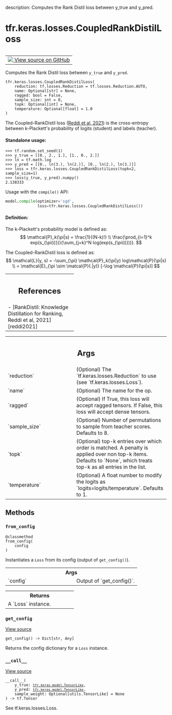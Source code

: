 description: Computes the Rank Distil loss between y_true and y_pred.

<div itemscope itemtype="http://developers.google.com/ReferenceObject">
<meta itemprop="name" content="tfr.keras.losses.CoupledRankDistilLoss" />
<meta itemprop="path" content="Stable" />
<meta itemprop="property" content="__call__"/>
<meta itemprop="property" content="__init__"/>
<meta itemprop="property" content="from_config"/>
<meta itemprop="property" content="get_config"/>
</div>

# tfr.keras.losses.CoupledRankDistilLoss

<!-- Insert buttons and diff -->

<table class="tfo-notebook-buttons tfo-api nocontent" align="left">
<td>
  <a target="_blank" href="https://github.com/tensorflow/ranking/tree/master/tensorflow_ranking/python/keras/losses.py#L1645-L1734">
    <img src="https://www.tensorflow.org/images/GitHub-Mark-32px.png" />
    View source on GitHub
  </a>
</td>
</table>

Computes the Rank Distil loss between `y_true` and `y_pred`.

<pre class="devsite-click-to-copy prettyprint lang-py tfo-signature-link">
<code>tfr.keras.losses.CoupledRankDistilLoss(
    reduction: tf.losses.Reduction = tf.losses.Reduction.AUTO,
    name: Optional[str] = None,
    ragged: bool = False,
    sample_size: int = 8,
    topk: Optional[int] = None,
    temperature: Optional[float] = 1.0
)
</code></pre>

<!-- Placeholder for "Used in" -->

The Coupled-RankDistil loss ([Reddi et al, 2021][reddi2021]) is the
cross-entropy between k-Plackett's probability of logits (student) and labels
(teacher).

#### Standalone usage:

```
>>> tf.random.set_seed(1)
>>> y_true = [[0., 2., 1.], [1., 0., 2.]]
>>> ln = tf.math.log
>>> y_pred = [[0., ln(3.), ln(2.)], [0., ln(2.), ln(3.)]]
>>> loss = tfr.keras.losses.CoupledRankDistilLoss(topk=2, sample_size=1)
>>> loss(y_true, y_pred).numpy()
2.138333
```

Usage with the `compile()` API:

```python
model.compile(optimizer='sgd',
              loss=tfr.keras.losses.CoupledRankDistilLoss())
```

#### Definition:

The k-Plackett's probability model is defined as: $$ \mathcal{P}_k(\pi|s) =
\frac{1}{(N-k)!} \\ \frac{\prod_{i=1}^k exp(s_{\pi(i)})}{\sum_{j=k}^N
log(exp(s_{\pi(i)}))}. $$

The Coupled-RankDistil loss is defined as: $$ \mathcal{L}(y, s) = -\sum_{\pi}
\mathcal{P}_k(\pi|y) log\mathcal{P}(\pi|s) \\ = \mathcal{E}_{\pi \sim
\matcal{P}(.|y)} [-\log \mathcal{P}(\pi|s)] $$

<!-- Tabular view -->

 <table class="responsive fixed orange">
<colgroup><col width="214px"><col></colgroup>
<tr><th colspan="2"><h2 class="add-link">References</h2></th></tr>
<tr class="alt">
<td colspan="2">
- [RankDistil: Knowledge Distillation for Ranking, Reddi et al, 2021][reddi2021]
</td>
</tr>

</table>

[reddi2021]: https://research.google/pubs/pub50695/

<!-- Tabular view -->
 <table class="responsive fixed orange">
<colgroup><col width="214px"><col></colgroup>
<tr><th colspan="2"><h2 class="add-link">Args</h2></th></tr>

<tr>
<td>
`reduction`<a id="reduction"></a>
</td>
<td>
(Optional) The `tf.keras.losses.Reduction` to use (see
`tf.keras.losses.Loss`).
</td>
</tr><tr>
<td>
`name`<a id="name"></a>
</td>
<td>
(Optional) The name for the op.
</td>
</tr><tr>
<td>
`ragged`<a id="ragged"></a>
</td>
<td>
(Optional) If True, this loss will accept ragged tensors. If
False, this loss will accept dense tensors.
</td>
</tr><tr>
<td>
`sample_size`<a id="sample_size"></a>
</td>
<td>
(Optional) Number of permutations to sample from teacher
scores. Defaults to 8.
</td>
</tr><tr>
<td>
`topk`<a id="topk"></a>
</td>
<td>
(Optional) top-k entries over which order is matched. A penalty is
applied over non top-k items. Defaults to `None`, which treats top-k as
all entries in the list.
</td>
</tr><tr>
<td>
`temperature`<a id="temperature"></a>
</td>
<td>
(Optional) A float number to modify the logits as
`logits=logits/temperature`. Defaults to 1.
</td>
</tr>
</table>

## Methods

<h3 id="from_config"><code>from_config</code></h3>

<pre class="devsite-click-to-copy prettyprint lang-py tfo-signature-link">
<code>@classmethod</code>
<code>from_config(
    config
)
</code></pre>

Instantiates a `Loss` from its config (output of `get_config()`).

<!-- Tabular view -->
 <table class="responsive fixed orange">
<colgroup><col width="214px"><col></colgroup>
<tr><th colspan="2">Args</th></tr>

<tr>
<td>
`config`
</td>
<td>
Output of `get_config()`.
</td>
</tr>
</table>

<!-- Tabular view -->
 <table class="responsive fixed orange">
<colgroup><col width="214px"><col></colgroup>
<tr><th colspan="2">Returns</th></tr>
<tr class="alt">
<td colspan="2">
A `Loss` instance.
</td>
</tr>

</table>

<h3 id="get_config"><code>get_config</code></h3>

<a target="_blank" class="external" href="https://github.com/tensorflow/ranking/tree/master/tensorflow_ranking/python/keras/losses.py#L1727-L1734">View
source</a>

<pre class="devsite-click-to-copy prettyprint lang-py tfo-signature-link">
<code>get_config() -> Dict[str, Any]
</code></pre>

Returns the config dictionary for a `Loss` instance.

<h3 id="__call__"><code>__call__</code></h3>

<a target="_blank" class="external" href="https://github.com/tensorflow/ranking/tree/master/tensorflow_ranking/python/keras/losses.py#L250-L258">View
source</a>

<pre class="devsite-click-to-copy prettyprint lang-py tfo-signature-link">
<code>__call__(
    y_true: <a href="../../../tfr/keras/model/TensorLike.md"><code>tfr.keras.model.TensorLike</code></a>,
    y_pred: <a href="../../../tfr/keras/model/TensorLike.md"><code>tfr.keras.model.TensorLike</code></a>,
    sample_weight: Optional[utils.TensorLike] = None
) -> tf.Tensor
</code></pre>

See tf.keras.losses.Loss.
